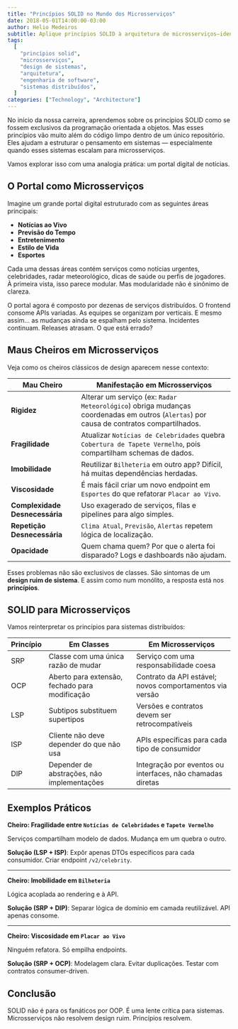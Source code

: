 ```yaml
---
title: "Princípios SOLID no Mundo dos Microsserviços"
date: 2018-05-01T14:00:00-03:00
author: Helio Medeiros
subtitle: Aplique princípios SOLID à arquitetura de microsserviços—identificando cheiros de sistema e projetando sistemas distribuídos coesos e sustentáveis com limites claros e contratos estáveis
tags:
  [
    "princípios solid",
    "microsserviços",
    "design de sistemas",
    "arquitetura",
    "engenharia de software",
    "sistemas distribuídos",
  ]
categories: ["Technology", "Architecture"]
---
```


No início da nossa carreira, aprendemos sobre os princípios SOLID como se fossem exclusivos da programação orientada a objetos. Mas esses princípios vão muito além do código limpo dentro de um único repositório. Eles ajudam a estruturar o pensamento em sistemas — especialmente quando esses sistemas escalam para microsserviços.

Vamos explorar isso com uma analogia prática: um portal digital de notícias.

## O Portal como Microsserviços

Imagine um grande portal digital estruturado com as seguintes áreas principais:

- **Notícias ao Vivo**
- **Previsão do Tempo**
- **Entretenimento**
- **Estilo de Vida**
- **Esportes**

Cada uma dessas áreas contém serviços como notícias urgentes, celebridades, radar meteorológico, dicas de saúde ou perfis de jogadores. À primeira vista, isso parece modular. Mas modularidade não é sinônimo de clareza.

O portal agora é composto por dezenas de serviços distribuídos. O frontend consome APIs variadas. As equipes se organizam por verticais. E mesmo assim... as mudanças ainda se espalham pelo sistema. Incidentes continuam. Releases atrasam. O que está errado?

## Maus Cheiros em Microsserviços

Veja como os cheiros clássicos de design aparecem nesse contexto:

| Mau Cheiro                     | Manifestação em Microsserviços                                                                                                          |
| ------------------------------ | --------------------------------------------------------------------------------------------------------------------------------------- |
| **Rigidez**                    | Alterar um serviço (ex: `Radar Meteorológico`) obriga mudanças coordenadas em outros (`Alertas`) por causa de contratos compartilhados. |
| **Fragilidade**                | Atualizar `Notícias de Celebridades` quebra `Cobertura de Tapete Vermelho`, pois compartilham schemas de dados.                         |
| **Imobilidade**                | Reutilizar `Bilheteria` em outro app? Difícil, há muitas dependências herdadas.                                                         |
| **Viscosidade**                | É mais fácil criar um novo endpoint em `Esportes` do que refatorar `Placar ao Vivo`.                                                    |
| **Complexidade Desnecessária** | Uso exagerado de serviços, filas e pipelines para algo simples.                                                                         |
| **Repetição Desnecessária**    | `Clima Atual`, `Previsão`, `Alertas` repetem lógica de localização.                                                                     |
| **Opacidade**                  | Quem chama quem? Por que o alerta foi disparado? Logs e dashboards não ajudam.                                                          |

Esses problemas não são exclusivos de classes. São sintomas de um **design ruim de sistema**. E assim como num monólito, a resposta está nos **princípios**.

## SOLID para Microsserviços

Vamos reinterpretar os princípios para sistemas distribuídos:

| Princípio | Em Classes                                     | Em Microsserviços                                          |
| --------- | ---------------------------------------------- | ---------------------------------------------------------- |
| SRP       | Classe com uma única razão de mudar            | Serviço com uma responsabilidade coesa                     |
| OCP       | Aberto para extensão, fechado para modificação | Contrato da API estável; novos comportamentos via versão   |
| LSP       | Subtipos substituem supertipos                 | Versões e contratos devem ser retrocompatíveis             |
| ISP       | Cliente não deve depender do que não usa       | APIs específicas para cada tipo de consumidor              |
| DIP       | Depender de abstrações, não implementações     | Integração por eventos ou interfaces, não chamadas diretas |

## Exemplos Práticos

**Cheiro: Fragilidade entre `Notícias de Celebridades` e `Tapete Vermelho`**

Serviços compartilham modelo de dados. Mudança em um quebra o outro.

**Solução (LSP + ISP)**: Expôr apenas DTOs específicos para cada consumidor. Criar endpoint `/v2/celebrity`.

---

**Cheiro: Imobilidade em `Bilheteria`**

Lógica acoplada ao rendering e à API.

**Solução (SRP + DIP)**: Separar lógica de domínio em camada reutilizável. API apenas consome.

---

**Cheiro: Viscosidade em `Placar ao Vivo`**

Ninguém refatora. Só empilha endpoints.

**Solução (SRP + OCP)**: Modelagem clara. Evitar duplicações. Testar com contratos consumer-driven.

## Conclusão

SOLID não é para os fanáticos por OOP. É uma lente crítica para sistemas. Microsserviços não resolvem design ruim. Princípios resolvem.
